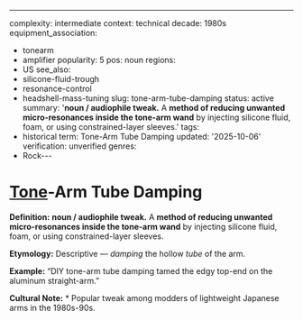 ---
complexity: intermediate
context: technical
decade: 1980s
equipment_association:
- tonearm
- amplifier
popularity: 5
pos: noun
regions:
- US
see_also:
- silicone-fluid-trough
- resonance-control
- headshell-mass-tuning
slug: tone-arm-tube-damping
status: active
summary: '**noun / audiophile tweak.** A **method of reducing unwanted micro-resonances
  inside the tone-arm wand** by injecting silicone fluid, foam, or using constrained-layer
  sleeves.'
tags:
- historical
term: Tone-Arm Tube Damping
updated: '2025-10-06'
verification: unverified
genres:
- Rock---

# [Tone](../t/tone-arm/)-Arm Tube Damping

**Definition:** **noun / audiophile tweak.** A **method of reducing unwanted micro-resonances inside the tone-arm wand** by injecting silicone fluid, foam, or using constrained-layer sleeves.

**Etymology:** Descriptive — *damping* the hollow *tube* of the arm.

**Example:** “DIY tone-arm tube damping tamed the edgy top-end on the aluminum straight-arm.”

**Cultural Note:** * Popular tweak among modders of lightweight Japanese arms in the 1980s-90s.

